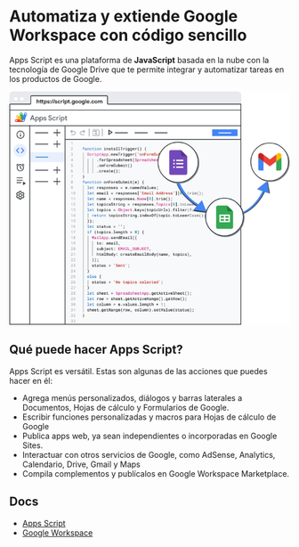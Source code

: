 # Automatiza y extiende Google Workspace con código sencillo

Apps Script es una plataforma de **JavaScript** basada en la nube con la tecnología de Google Drive que te permite integrar y automatizar tareas en los productos de Google.

![alt text](img/image.png)

## Qué puede hacer Apps Script?

Apps Script es versátil. Estas son algunas de las acciones que puedes hacer en él:

- Agrega menús personalizados, diálogos y barras laterales a Documentos, Hojas de cálculo y Formularios de Google.
- Escribir funciones personalizadas y macros para Hojas de cálculo de Google
- Publica apps web, ya sean independientes o incorporadas en Google Sites.
- Interactuar con otros servicios de Google, como AdSense, Analytics, Calendario, Drive, Gmail y Maps
- Compila complementos y publícalos en Google Workspace Marketplace.

## Docs

- [Apps Script](https://script.google.com)
- [Google Workspace](https://developers.google.com/apps-script)
